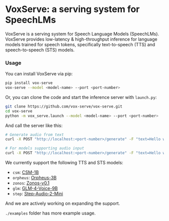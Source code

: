 # VoxServe: a serving system for SpeechLMs

<!-- **⚠️ This project is under heavy construction — interfaces are not stable, and performance tuning is in progress.** -->

VoxServe is a serving system for Speech Language Models (SpeechLMs). VoxServe provides low-latency & high-throughput inference for language models trained for speech tokens, specifically text-to-speech (TTS) and speech-to-speech (STS) models.

### Usage

You can install VoxServe via pip:

```bash
pip install vox-serve 
vox-serve --model <model-name> --port <port-number>
```

Or, you can clone the code and start the inference server with `launch.py`:

```bash
git clone https://github.com/vox-serve/vox-serve.git
cd vox-serve
python -m vox_serve.launch --model <model-name> --port <port-number>
```

And call the server like this:

```bash
# Generate audio from text
curl -X POST "http://localhost:<port-number>/generate" -F "text=Hello world" -F "streaming=true" -o output.wav

# For models supporting audio input
curl -X POST "http://localhost:<port-number>/generate" -F "text=Hello world" -F "@input.wav" -F "streaming=true" -o output.wav
```

We currently support the following TTS and STS models:

- `csm`: [CSM-1B](https://huggingface.co/sesame/csm-1b)
- `orpheus`: [Orpheus-3B](https://huggingface.co/canopylabs/orpheus-3b-0.1-ft)
- `zonos`: [Zonos-v0.1](https://huggingface.co/Zyphra/Zonos-v0.1-transformer)
- `glm`: [GLM-4-Voice-9B](https://huggingface.co/zai-org/glm-4-voice-9b)
- `step`: [Step-Audio-2-Mini](https://huggingface.co/stepfun-ai/Step-Audio-2-mini)

And we are actively working on expanding the support.

`./examples` folder has more example usage.
